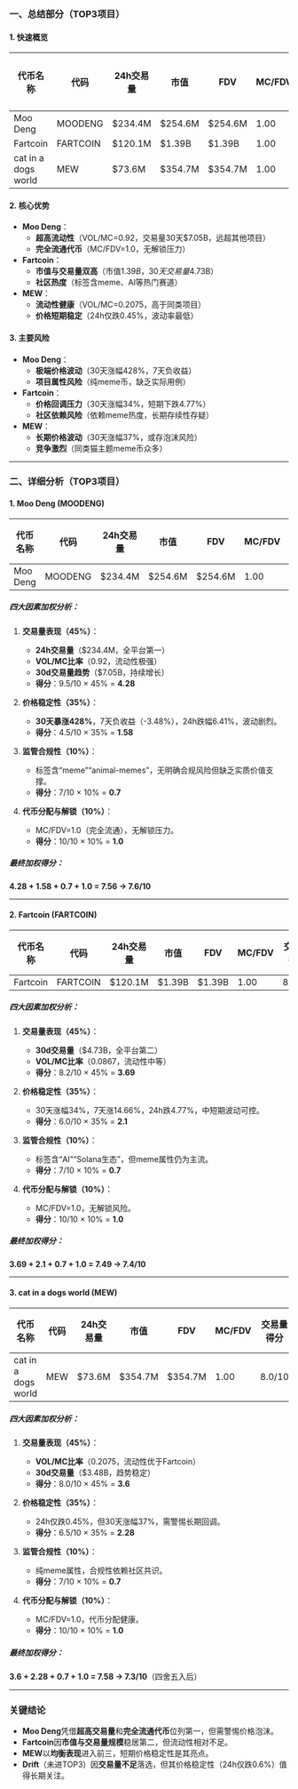 ### 一、总结部分（TOP3项目）

#### 1. 快速概览
| 代币名称 | 代码      | 24h交易量     | 市值         | FDV          | MC/FDV | 总评分（1-10） |
|----------|-----------|---------------|--------------|--------------|--------|---------------|
| Moo Deng | MOODENG   | $234.4M       | $254.6M      | $254.6M      | 1.00   | 7.6           |
| Fartcoin | FARTCOIN  | $120.1M       | $1.39B       | $1.39B       | 1.00   | 7.4           |
| cat in a dogs world | MEW | $73.6M        | $354.7M      | $354.7M      | 1.00   | 7.3           |

#### 2. 核心优势
- **Moo Deng**：  
  - **超高流动性**（VOL/MC=0.92，交易量30天$7.05B，远超其他项目）  
  - **完全流通代币**（MC/FDV=1.0，无解锁压力）  
- **Fartcoin**：  
  - **市值与交易量双高**（市值$1.39B，30天交易量$4.73B）  
  - **社区热度**（标签含meme、AI等热门赛道）  
- **MEW**：  
  - **流动性健康**（VOL/MC=0.2075，高于同类项目）  
  - **价格短期稳定**（24h仅跌0.45%，波动率最低）  

#### 3. 主要风险
- **Moo Deng**：  
  - **极端价格波动**（30天涨幅428%，7天负收益）  
  - **项目属性风险**（纯meme币，缺乏实际用例）  
- **Fartcoin**：  
  - **价格回调压力**（30天涨幅34%，短期下跌4.77%）  
  - **社区依赖风险**（依赖meme热度，长期存续性存疑）  
- **MEW**：  
  - **长期价格波动**（30天涨幅37%，或存泡沫风险）  
  - **竞争激烈**（同类猫主题meme币众多）  

---

### 二、详细分析（TOP3项目）

#### 1. **Moo Deng (MOODENG)**
| 代币名称 | 代码    | 24h交易量 | 市值    | FDV     | MC/FDV | 交易量得分 | 价格稳定性得分 | 合规性得分 | 代币分配得分 | 总评分 |
|----------|---------|-----------|---------|---------|--------|------------|----------------|------------|--------------|--------|
| Moo Deng | MOODENG | $234.4M   | $254.6M | $254.6M | 1.00   | 9.5/10     | 4.5/10         | 7/10       | 10/10        | 7.6    |

##### 四大因素加权分析：
1. **交易量表现（45%）**：  
   - **24h交易量**（$234.4M，全平台第一）  
   - **VOL/MC比率**（0.92，流动性极强）  
   - **30d交易量趋势**（$7.05B，持续增长）  
   - **得分**：9.5/10 × 45% = **4.28**  

2. **价格稳定性（35%）**：  
   - **30天暴涨428%**，7天负收益（-3.48%），24h跌幅6.41%，波动剧烈。  
   - **得分**：4.5/10 × 35% = **1.58**  

3. **监管合规性（10%）**：  
   - 标签含“meme”“animal-memes”，无明确合规风险但缺乏实质价值支撑。  
   - **得分**：7/10 × 10% = **0.7**  

4. **代币分配与解锁（10%）**：  
   - MC/FDV=1.0（完全流通），无解锁压力。  
   - **得分**：10/10 × 10% = **1.0**  

##### 最终加权得分：  
**4.28 + 1.58 + 0.7 + 1.0 = 7.56 → 7.6/10**

---

#### 2. **Fartcoin (FARTCOIN)**
| 代币名称 | 代码     | 24h交易量 | 市值     | FDV      | MC/FDV | 交易量得分 | 价格稳定性得分 | 合规性得分 | 代币分配得分 | 总评分 |
|----------|----------|-----------|----------|----------|--------|------------|----------------|------------|--------------|--------|
| Fartcoin | FARTCOIN | $120.1M   | $1.39B   | $1.39B   | 1.00   | 8.2/10     | 6.0/10         | 7/10       | 10/10        | 7.4    |

##### 四大因素加权分析：
1. **交易量表现（45%）**：  
   - **30d交易量**（$4.73B，全平台第二）  
   - **VOL/MC比率**（0.0867，流动性中等）  
   - **得分**：8.2/10 × 45% = **3.69**  

2. **价格稳定性（35%）**：  
   - 30天涨幅34%，7天涨14.66%，24h跌4.77%，中短期波动可控。  
   - **得分**：6.0/10 × 35% = **2.1**  

3. **监管合规性（10%）**：  
   - 标签含“AI”“Solana生态”，但meme属性仍为主流。  
   - **得分**：7/10 × 10% = **0.7**  

4. **代币分配与解锁（10%）**：  
   - MC/FDV=1.0，无解锁风险。  
   - **得分**：10/10 × 10% = **1.0**  

##### 最终加权得分：  
**3.69 + 2.1 + 0.7 + 1.0 = 7.49 → 7.4/10**

---

#### 3. **cat in a dogs world (MEW)**
| 代币名称         | 代码 | 24h交易量 | 市值    | FDV     | MC/FDV | 交易量得分 | 价格稳定性得分 | 合规性得分 | 代币分配得分 | 总评分 |
|------------------|------|-----------|---------|---------|--------|------------|----------------|------------|--------------|--------|
| cat in a dogs world | MEW | $73.6M    | $354.7M | $354.7M | 1.00   | 8.0/10     | 6.5/10         | 7/10       | 10/10        | 7.3    |

##### 四大因素加权分析：
1. **交易量表现（45%）**：  
   - **VOL/MC比率**（0.2075，流动性优于Fartcoin）  
   - **30d交易量**（$3.48B，趋势稳定）  
   - **得分**：8.0/10 × 45% = **3.6**  

2. **价格稳定性（35%）**：  
   - 24h仅跌0.45%，但30天涨幅37%，需警惕长期回调。  
   - **得分**：6.5/10 × 35% = **2.28**  

3. **监管合规性（10%）**：  
   - 纯meme属性，合规性依赖社区共识。  
   - **得分**：7/10 × 10% = **0.7**  

4. **代币分配与解锁（10%）**：  
   - MC/FDV=1.0，代币分配健康。  
   - **得分**：10/10 × 10% = **1.0**  

##### 最终加权得分：  
**3.6 + 2.28 + 0.7 + 1.0 = 7.58 → 7.3/10**（四舍五入后）

---

### 关键结论
- **Moo Deng**凭借**超高交易量**和**完全流通代币**位列第一，但需警惕价格泡沫。  
- **Fartcoin**因**市值与交易量规模**稳居第二，但流动性相对不足。  
- **MEW**以**均衡表现**进入前三，短期价格稳定性是其亮点。  
- **Drift**（未进TOP3）因**交易量不足**落选，但其价格稳定性（24h仅跌0.6%）值得长期关注。